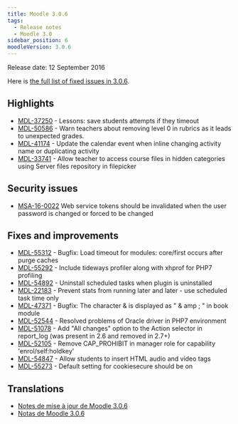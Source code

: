 ```yaml
---
title: Moodle 3.0.6
tags:
  - Release notes
  - Moodle 3.0
sidebar_position: 6
moodleVersion: 3.0.6
---
```

Release date: 12 September 2016

Here is [the full list of fixed issues in 3.0.6](https://moodle.atlassian.net/secure/IssueNavigator!executeAdvanced.jspa?jqlQuery=project+%3D+mdl+AND+resolution+%3D+fixed+AND+fixVersion+in+%28%223.0.6%22%29+ORDER+BY+priority+DESC&runQuery=true&clear=true).

## Highlights

- [MDL-37250](https://moodle.atlassian.net/browse/MDL-37250) - Lessons: save students attempts if they timeout
- [MDL-50586](https://moodle.atlassian.net/browse/MDL-50586) - Warn teachers about removing level 0 in rubrics as it leads to unexpected grades.
- [MDL-41174](https://moodle.atlassian.net/browse/MDL-41174) - Update the calendar event when inline changing activity name or duplicating activity
- [MDL-33741](https://moodle.atlassian.net/browse/MDL-33741) - Allow teacher to access course files in hidden categories using Server files repository in filepicker

## Security issues

- [MSA-16-0022](https://moodle.org/mod/forum/discuss.php?d=339631) Web service tokens should be invalidated when the user password is changed or forced to be changed

## Fixes and improvements

- [MDL-55312](https://moodle.atlassian.net/browse/MDL-55312) - Bugfix: Load timeout for modules: core/first occurs after purge caches
- [MDL-55292](https://moodle.atlassian.net/browse/MDL-55292) - Include tideways profiler along with xhprof for PHP7 profiling
- [MDL-54892](https://moodle.atlassian.net/browse/MDL-54892) - Uninstall scheduled tasks when plugin is uninstalled
- [MDL-22183](https://moodle.atlassian.net/browse/MDL-22183) - Prevent stats from running later and later - use scheduled task time only
- [MDL-47371](https://moodle.atlassian.net/browse/MDL-47371) - Bugfix: The character & is displayed as " & amp ; " in book module
- [MDL-52544](https://moodle.atlassian.net/browse/MDL-52544) - Resolved problems of Oracle driver in PHP7 environment
- [MDL-51078](https://moodle.atlassian.net/browse/MDL-51078) - Add "All changes" option to the Action selector in report_log (was present in 2.6 and removed in 2.7+)
- [MDL-52105](https://moodle.atlassian.net/browse/MDL-52105) - Remove CAP_PROHIBIT in manager role for capability 'enrol/self:holdkey'
- [MDL-54847](https://moodle.atlassian.net/browse/MDL-54847) - Allow students to insert HTML audio and video tags
- [MDL-55273](https://moodle.atlassian.net/browse/MDL-55273) - Default setting for cookiesecure should be on

## Translations

- [Notes de mise à jour de Moodle 3.0.6](https://docs.moodle.org/fr/Notes_de_mise_à_jour_de_Moodle_3.0.6)
- [Notas de Moodle 3.0.6](https://docs.moodle.org/es/Notas_de_Moodle_3.0.6)
